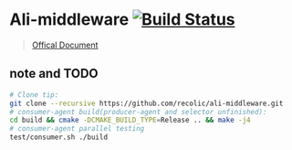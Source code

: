
# Ali-middleware [![Build Status](https://travis-ci.com/recolic/ali-middleware.svg?token=e2iEcAqqTormZesZdC1C&branch=master)](https://travis-ci.com/recolic/ali-middleware)

> [Offical Document](https://code.aliyun.com/middlewarerace2018/docs)

## note and TODO

```bash
# Clone tip:
git clone --recursive https://github.com/recolic/ali-middleware.git
# consumer-agent build(producer-agent and selector unfinished):
cd build && cmake -DCMAKE_BUILD_TYPE=Release .. && make -j4
# consumer-agent parallel testing
test/consumer.sh ./build
```
